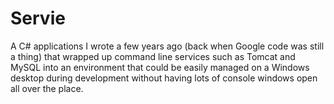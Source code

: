 # Servie
A C# applications I wrote a few years ago (back when Google code was still a thing) that wrapped up command line services such as Tomcat and MySQL into an environment that could be easily managed on a Windows desktop during development without having lots of console windows open all over the place.
